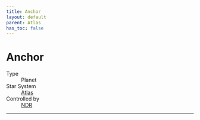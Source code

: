 ```yaml
---
title: Anchor
layout: default
parent: Atlas
has_toc: false
---
```


# Anchor
<dl>
    <dt>Type</dt><dd>Planet</dd>
    <!-- <dt>Class</dt><dd>Habitable</dd> -->
    <dt>Star System</dt><dd><a href="../">Atlas</a></dd>
    <dt>Controlled by</dt><dd><a href="/docs/factions/ndr.html">NDR</a></dd>
    <!-- <dt>Population</dt><dd>///</dd> -->
</dl>

----

